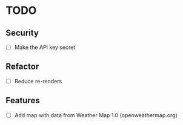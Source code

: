 # TODO

## Security

- [ ] Make the API key secret

## Refactor

- [ ] Reduce re-renders

## Features

- [ ] Add map with data from Weather Map 1.0 (openweathermap.org)
